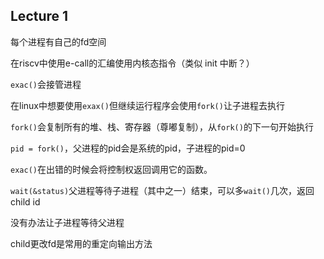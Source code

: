 ## Lecture 1

每个进程有自己的fd空间

在riscv中使用e-call的汇编使用内核态指令（类似 init 中断？）

```exac()```会接管进程

在linux中想要使用```exax()```但继续运行程序会使用```fork()```让子进程去执行

```fork()```会复制所有的堆、栈、寄存器（尊嘟复制），从```fork()```的下一句开始执行

```pid = fork()```，父进程的pid会是系统的pid，子进程的pid=0

```exac()```在出错的时候会将控制权返回调用它的函数。

```wait(&status)```父进程等待子进程（其中之一）结束，可以多```wait()```几次，返回child id

没有办法让子进程等待父进程

child更改fd是常用的重定向输出方法